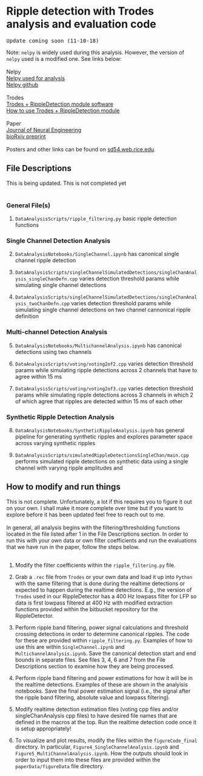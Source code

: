 # Ripple detection with Trodes analysis and evaluation code
<pre>Update coming soon (11-10-18)</pre>

Note: `nelpy` is widely used during this analysis. However, the version of `nelpy` used is a modified one. See links below:<br><br>
Nelpy<br>
[Nelpy used for analysis](https://github.com/shayokdutta/nelpy_modified)<br>
[Nelpy github](https://github.com/nelpy)
<br><br>
Trodes<br>
[Trodes + RippleDetection module software](https://bitbucket.org/mkarlsso/trodes/branch/rippleDetectionBeagleBoneStimModule)<br>
[How to use Trodes + RippleDetection module](https://docs.google.com/document/d/1cZG8eLavlUdqzHJkOljiraBl5P1K1ZV-zJhWvluX0Tg/edit?usp=sharing)
<br><br>
Paper<br>
[Journal of Neural Engineering](https://doi.org/10.1088/1741-2552/aae90e)<br>
[bioRxiv preprint](https://www.biorxiv.org/content/early/2018/04/11/298661)
<br><br>
Posters and other links can be found on [sd54.web.rice.edu](http://sd54.web.rice.edu/research/).

## File Descriptions
This is being updated. This is not completed yet<br><br>

### General File(s)
1. `DataAnalysisScripts/ripple_filtering.py` basic ripple detection functions<br>

### Single Channel Detection Analysis
2. `DataAnalysisNotebooks/SingleChannel.ipynb` has canonical single channel ripple detection

3. `DataAnalysisScripts/singleChannelSimulatedDetections/singleChanAnalysis_singleChanDefn.cpp` varies detection threshold params while simulating single channel detections<br>

4. `DataAnalysisScripts/singleChannelSimulatedDetections/singleChanAnalysis_twoChanDefn.cpp` varies detection threshold params while simulating single channel detections on two channel cannonical ripple definition<br>

### Multi-channel Detection Analysis
5. `DataAnalysisNotebooks/MultichannelAnalysis.ipynb` has canonical detections using two channels<br>

6. `DataAnalysisScripts/voting/voting2of2.cpp` varies detection threshold params while simulating ripple detections across 2 channels that have to agree within 15 ms<br>

7. `DataAnalysisScripts/voting/voting2of3.cpp` varies detection threshold params while simulating ripple detections across 3 channels in which 2 of which agree that ripples are detected within 15 ms of each other <br>

### Synthetic Ripple Detection Analysis
8. `DataAnalysisNotebooks/SyntheticRippleAnalysis.ipynb` has general pipeline for generating synthetic ripples and explores parameter space across varying synthetic ripples<br>

9. `DataAnalysisScripts/simulatedRippleDetectionsSingleChan/main.cpp` performs simulated ripple detections on synthetic data using a single channel with varying ripple amplitudes and 

## How to modify and run things
This is not complete. Unfortunately, a lot if this requires you to figure it out on your own. I shall make it more complete over time but if you want to explore before it has been updated feel free to reach out to me.<br><br>
In general, all analysis begins with the filtering/thresholding functions located in the file listed after 1 in the File Descriptions section. In order to run this with your own data or own filter coefficients and run the evaluations that we have run in the paper, follow the steps below. <br><br>

1. Modify the filter coefficients within the `ripple_filtering.py` file.<br>

2. Grab a `.rec` file from `Trodes` or your own data and load it up into `Python` with the same filtering that is done during the realtime detections or expected to happen during the realtime detections. E.g., the version of `Trodes` used in our RippleDetector has a 400 Hz lowpass filter for LFP so data is first lowpass filtered at 400 Hz with modified extraction functions provided within the bitbucket repository for the RippleDetector. <br>

3. Perform ripple band filtering, power signal calculations and threshold crossing detections in order to determine canonical ripples. The code for these are provided within `ripple_filtering.py`. Examples of how to use this are within `SingleChannel.ipynb` and `MultichannelAnalysis.ipynb`. Save the canonical detection start and end bounds in separate files. See files 3, 4, 6 and 7 from the File Descriptions section to examine how they are being processed. <br>

4. Perform ripple band filtering and power estimations for how it will be in the realtime detections. Examples of these are shown in the analyisis notebooks. Save the final power estimation signal (i.e., the signal after the ripple band filtering, absolute value and lowpass filtering).<br>

5. Modify realtime detection estimation files (voting cpp files and/or singleChanAnalysis cpp files) to have desired file names that are defined in the macros at the top. Run the realtime detection code once it is setup appropriately!<br>

6. To visualize and plot results, modify the files within the `figureCode_final` directory. In particular, `Figure4_SingleChannelAnalysis.ipynb` and `Figure5_MultiChannelAnalysis.ipynb`. How the outputs should look in order to input them into these files are provided within the `paperData/figureData` file directory.
